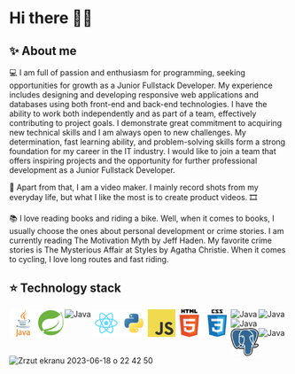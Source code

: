 # Hi there 👋:rocket:

## :sparkles: About me

💻 I am full of passion and enthusiasm for programming, seeking opportunities for growth as a Junior Fullstack Developer. My experience includes designing and developing responsive web applications and databases using both front-end and back-end technologies. I have the ability to work both independently and as part of a team, effectively contributing to project goals. I demonstrate great commitment to acquiring new technical skills and I am always open to new challenges. My determination, fast learning ability, and problem-solving skills form a strong foundation for my career in the IT industry. I would like to join a team that offers inspiring projects and the opportunity for further professional development as a Junior Fullstack Developer.

📸 Apart from that, I am a video maker.  I mainly record shots from my everyday life, but what I like the most is to create product videos. 🎞️

📚 I love reading books and riding a bike. Well, when it comes to books, I usually choose the ones about personal development or crime stories. I am currently reading The Motivation Myth by Jeff Haden. My favorite crime stories is The Mysterious Affair at Styles by Agatha Christie. When it comes to cycling, I love long routes and fast riding.


## :star: Technology stack
<div>
    <img align="left" alt="Java" width="50px" src="https://raw.githubusercontent.com/github/explore/5b3600551e122a3277c2c5368af2ad5725ffa9a1/topics/java/java.png" />
    <img align="left" alt="Java" width="50px" src="https://raw.githubusercontent.com/github/explore/80688e429a7d4ef2fca1e82350fe8e3517d3494d/topics/spring-boot/spring-boot.png" />
    <img align="left"alt="Java"width="50px"src="https://hibernate.org/images/hibernate_icon_whitebkg.svg" />
    <img align="left"alt="Java"width="50px"src="https://raw.githubusercontent.com/github/explore/80688e429a7d4ef2fca1e82350fe8e3517d3494d/topics/react/react.png" />
    <img align="left"alt="Java"width="50px"src="https://raw.githubusercontent.com/github/explore/80688e429a7d4ef2fca1e82350fe8e3517d3494d/topics/python/python.png" />
    <img align="left"alt="Java"width="50px"src="https://raw.githubusercontent.com/github/explore/80688e429a7d4ef2fca1e82350fe8e3517d3494d/topics/javascript/javascript.png" />    
    <img align="left"alt="Java"width="50px"src="https://raw.githubusercontent.com/github/explore/80688e429a7d4ef2fca1e82350fe8e3517d3494d/topics/html/html.png" />
    <img align="left"alt="Java"width="50px"src="https://raw.githubusercontent.com/github/explore/80688e429a7d4ef2fca1e82350fe8e3517d3494d/topics/css/css.png" />
    <img align="left"alt="Java"width="50px"src="https://user-images.githubusercontent.com/25181517/117533873-484d4480-afef-11eb-9fad-67c8605e3592.png" />
    <img align="left"alt="Java"width="50px"src="https://user-images.githubusercontent.com/25181517/121302773-7aa5d680-c8fa-11eb-98aa-e016fdb2de32.png" />
    <img align="left"alt="Java"width="100px"src="https://user-images.githubusercontent.com/25181517/117207026-c9d88300-adf3-11eb-9aad-6a875ab0f628.png" />
    <img alt="Java"width="50px"src="https://user-images.githubusercontent.com/25181517/121402101-c89df700-c959-11eb-8b4a-bbadf9e84b30.png" />
    <img align="left"alt="Java"width="50px"src="https://raw.githubusercontent.com/github/explore/80688e429a7d4ef2fca1e82350fe8e3517d3494d/topics/postgresql/postgresql.png" />
</div>




![Zrzut ekranu 2023-06-18 o 22 42 50](https://github.com/asiasmol/asiasmol/assets/102509876/560b8945-c6f2-4c28-83d1-38a6396c0f60)



<!--

Here are some ideas to get you started:

- 🔭 I’m currently working on ...
- 🌱 I’m currently learning ...
- 👯 I’m looking to collaborate on ...
- 🤔 I’m looking for help with ...
- 💬 Ask me about ...
- 📫 How to reach me: ...
- 😄 Pronouns: ...
- ⚡ Fun fact: ...
-->
